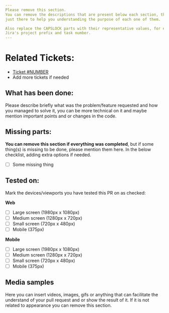 ```yaml
---
Please remove this section.
You can remove the descriptions that are present below each section, they are
just there to help you understanding the purpose of each one of them.

Also replace the CAPSLOCK parts with their representative values, for example
Jira's project prefix and task number.
---
```


# Related Tickets:
- [Ticket #NUMBER](https://vinivia.atlassian.net/browse/<PREFIX>-<NUMBER>)
- Add more tickets if needed
  
## What has been done:
Please describe briefly what was the problem/feature requested and how you managed to solve it,
you can be more technical on it and maybe mention important points and or changes in the code.

## Missing parts:
**You can remove this section if everything was completed**, but if some thing(s) is
missing to be done, please mention them here. In the below checklist, adding extra options if needed.

- [ ] Some missing thing

## Tested on:
Mark the devices/viewports you have tested this PR on as checked:

**Web**
- [ ] Large screen (1980px x 1080px)
- [ ] Medium screen (1280px x 720px)
- [ ] Small screen (720px x 480px)
- [ ] Mobile (375px)

**Mobile**
- [ ] Large screen (1980px x 1080px)
- [ ] Medium screen (1280px x 720px)
- [ ] Small screen (720px x 480px)
- [ ] Mobile (375px)

## Media samples
Here you can insert videos, images, gifs or anything that can facilitate the understand of your pull request
and or show the result of it. If it is not related to appearance you can remove this section.